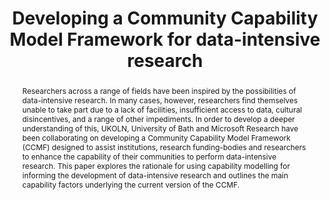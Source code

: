 ---
abstract: 'Researchers across a range of fields have been inspired by the

  possibilities of data-intensive research. In many cases, however,

  researchers find themselves unable to take part due to a lack of

  facilities, insufficient access to data, cultural disincentives, and a

  range of other impediments. In order to develop a deeper

  understanding of this, UKOLN, University of Bath and Microsoft

  Research have been collaborating on developing a Community

  Capability Model Framework (CCMF) designed to assist

  institutions, research funding-bodies and researchers to enhance

  the capability of their communities to perform data-intensive

  research. This paper explores the rationale for using capability

  modelling for informing the development of data-intensive

  research and outlines the main capability factors underlying the

  current version of the CCMF.'
creators:
- Liz Lyon
- Alexander Ball
- Monica Duke
- Michael Day
date: null
document_url: https://services.phaidra.univie.ac.at/api/object/o:293003/download
grand_parent: iPRES
institutions: []
keywords:
- ischool
- toronto
- canada
- data-intensive research
- fourth paradigm
- capability modeling
- research data
- managing research data
landing_page_url: https://phaidra.univie.ac.at/o:293003
language: eng
layout: publication
license: CC BY-NC-SA 3.0 AT
notes_url: null
parent: iPRES 2012
publication_type: paper
size: 649626
slides_url: null
source_name: iPRES
stream_url: null
title: Developing a Community Capability Model Framework for data-intensive research
year: 2012
---